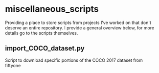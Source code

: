 # miscellaneous_scripts
Providing a place to store scripts from projects I've worked on that don't deserve an entire repository. I provide a general overview below, for more details go to the scripts themselves.

## import_COCO_dataset.py
Script to download specific portions of the COCO 2017 dataset from fiftyone

